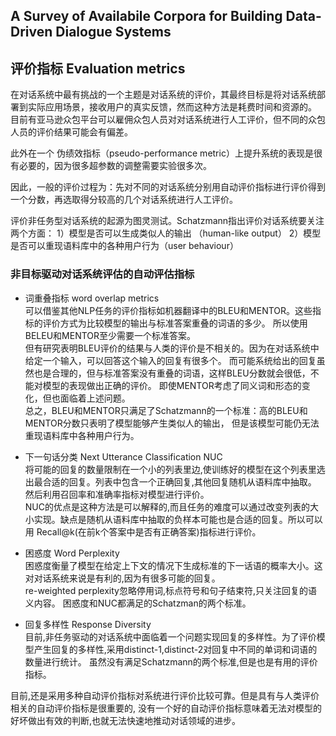 ## A Survey of Availabile Corpora for Building Data-Driven Dialogue Systems ##
## 评价指标 Evaluation metrics ##
在对话系统中最有挑战的一个主题是对话系统的评价，其最终目标是将对话系统部署到实际应用场景，接收用户的真实反馈，然而这种方法是耗费时间和资源的。
目前有亚马逊众包平台可以雇佣众包人员对对话系统进行人工评价，但不同的众包人员的评价结果可能会有偏差。

此外在一个 伪绩效指标（pseudo-performance metric）上提升系统的表现是很有必要的，因为很多超参数的调整需要实验很多次。

因此，一般的评价过程为：先对不同的对话系统分别用自动评价指标进行评价得到一个分数，再选取得分较高的几个对话系统进行人工评价。

评价非任务型对话系统的起源为图灵测试。Schatzmann指出评价对话系统要关注两个方面：
1）模型是否可以生成类似人的输出 （human-like output）
2）模型是否可以重现语料库中的各种用户行为（user behaviour）

### 非目标驱动对话系统评估的自动评估指标 ###
- 词重叠指标 word overlap metrics  
可以借鉴其他NLP任务的评价指标如机器翻译中的BLEU和MENTOR。这些指标的评价方式为比较模型的输出与标准答案重叠的词语的多少。
所以使用BELEU和MENTOR至少需要一个标准答案。  
但有研究表明BLEU评价的结果与人类的评价是不相关的。因为在对话系统中给定一个输入，可以回答这个输入的回复有很多个。
而可能系统给出的回复虽然也是合理的，但与标准答案没有重叠的词语，这样BLEU分数就会很低，不能对模型的表现做出正确的评价。
即使MENTOR考虑了同义词和形态的变化，但也面临着上述问题。  
总之，BLEU和MENTOR只满足了Schatzmann的一个标准：高的BLEU和MENTOR分数只表明了模型能够产生类似人的输出，
但是该模型可能仍无法重现语料库中各种用户行为。

- 下一句话分类 Next Utterance Classification NUC  
将可能的回复的数量限制在一个小的列表里边,使训练好的模型在这个列表里选出最合适的回复。列表中包含一个正确回复,其他回复随机从语料库中抽取。
然后利用召回率和准确率指标对模型进行评价。  
NUC的优点是这种方法是可以解释的,而且任务的难度可以通过改变列表的大小实现。缺点是随机从语料库中抽取的负样本可能也是合适的回复。所以可以用
Recall@k(在前k个答案中是否有正确答案)指标进行评价。

- 困惑度 Word Perplexity  
困惑度衡量了模型在给定上下文的情况下生成标准的下一话语的概率大小。这对对话系统来说是有利的,因为有很多可能的回复。  
re-weighted perplexity忽略停用词,标点符号和句子结束符,只关注回复的语义内容。 
困惑度和NUC都满足的Schatzman的两个标准。

- 回复多样性 Response Diversity  
目前,非任务驱动的对话系统中面临着一个问题实现回复的多样性。为了评价模型产生回复的多样性,采用distinct-1,distinct-2对回复中不同的单词和词语的数量进行统计。 
虽然没有满足Schatzmann的两个标准,但是也是有用的评价指标。

目前,还是采用多种自动评价指标对系统进行评价比较可靠。但是具有与人类评价相关的自动评价指标是很重要的,
没有一个好的自动评价指标意味着无法对模型的好坏做出有效的判断,也就无法快速地推动对话领域的进步。
